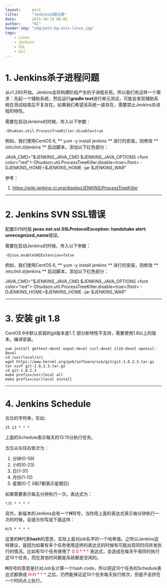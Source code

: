 ```yaml
---
layout:     post
title:      "Jenkins问题记录"
date:       2015-10-19 00:05
author:     "KC"
header-img: "img/post-bg-unix-linux.jpg"
tags:
    - Linux
    - Jenkins
    - SSL
    - Git
---
```


# 1. Jenkins杀子进程问题

从v1.260开始，Jenkins会将构建阶段产生的子进程杀死。所以我们有这样一个需求：先起一个辅助系统，然后运行**gradle test**进行单元测试，可能会发现辅助系统在测试结束后不复存在。如果我们希望该系统一直存在，需要禁止Jenkins杀进程的特性。

需要在启动Jenkins的时候，传入以下参数：

	-Dhudson.util.ProcessTreeKiller.disable=true
        
例如，我们使用CentOS 6, ** yum -y install jenkins ** 进行的安装，则修改 ** /etc/init.d/jenkins ** 启动脚本，添加以下红色部分：

JAVA_CMD="$JENKINS_JAVA_CMD $JENKINS_JAVA_OPTIONS <font color="red">-Dhudson.util.ProcessTreeKiller.disable=true</font> -DJENKINS_HOME=$JENKINS_HOME -jar $JENKINS_WAR"

参考：
1. https://wiki.jenkins-ci.org/display/JENKINS/ProcessTreeKiller


- - -

# 2. Jenkins SVN SSL错误

配置SVN时报
**javax.net.ssl.SSLProtocolException: handshake alert:  unrecognized_name**错误。

需要在启动Jenkins的时候，传入以下参数：

	-Djsse.enableSNIExtension=false
    
例如，我们使用CentOS 6, ** yum -y install jenkins ** 进行的安装，则修改 ** /etc/init.d/jenkins ** 启动脚本，添加以下红色部分：

JAVA_CMD="$JENKINS_JAVA_CMD $JENKINS_JAVA_OPTIONS <font color="red">-Dhudson.util.ProcessTreeKiller.disable=true</font> -DJENKINS_HOME=$JENKINS_HOME -jar $JENKINS_WAR"


- - -

# 3. 安装 git 1.8
CentOS 6中默认安装的git版本是1.7, 部分新特性不支持，需要使用1.8以上的版本。编译安装。

    yum install gettext-devel expat-devel curl-devel zlib-devel openssl-devel
    cd /usr/local/src
    wget https://www.kernel.org/pub/software/scm/git/git-1.8.2.3.tar.gz
    tar xzvf git-1.8.2.3.tar.gz
    cd git-1.8.2.3
    make prefix=/usr/local all
    make prefix=/usr/local install
    
    
---

# 4. Jenkins Schedule

五位的字符串，形如:

	15 13 * * *
    
上面的Schedule表示每天的13:15分执行任务。

五位从左往右依次为：

1. 分钟(0-59)
2. 小时(0-23)
3. 日(1-31)
4. 月份(1-12)
5. 星期(0-7, 0和7都表示星期日)

如果需要表示每五分钟执行一次，表达式为：

	*/5 * * * * 
    
另外，新版本的Jenkins会有一个**H**符号，当你用上面的表达式表示每分钟执行一次的时候，会提示你写成下面这样：

	H/5 * * * * 

这里的**H**代表**hash**的意思，实际上是对job名字的一个哈希值。之所以Jenkins这样建议，是因为如果有多个任务使用这样的表达式的时候有可能出现同时间并发执行的情况。比如有10个任务使用了 <font color="red"> 0 0 \* \* \* </font> 表达式，会造成在每天午夜同时执行这10个任务，而在其他时间都是系统都是空闲的。 

**H**符号的意思是针对Job名计算一个hash code，所以把这10个任务的Schedule表达式都换成<font color="red"> H H \* \* \* </font>之后，仍然能保证这10个任务每天执行依次，但是不会挤在一个时间点上执行。